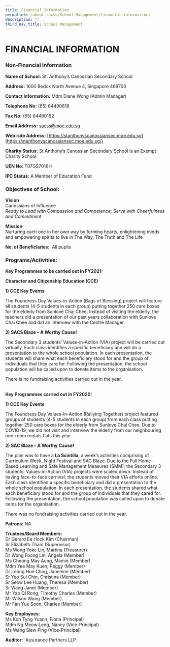 ```yaml
---
title: Financial Information
permalink: /about-sacss/School-Management/financial-information/
description: ""
third_nav_title: School Management
---
```

# FINANCIAL INFORMATION
### Non-Financial Information

**Name of School:** St. Anthony’s Canossian Secondary School

**Address:** 1600 Bedok North Avenue 4, Singapore 469700

**Contact Information:** Mdm Diane Wong (Admin Manager)

**Telephone No:** (65) 64490616

**Fax No:** (65) 64490162

**Email Address:** [sacss@moe.edu.sg](mailto:sacss@moe.edu.sg)

**Web-site Address:** [https://stanthonyscanossiansec.moe.edu.sg](https://stanthonyscanossiansec.moe.edu.sg/)

**Charity Status:** St Anthony’s Canossian Secondary School is an Exempt Charity School.

**UEN No:** T07GS7016H

**IPC Status:** A Member of Education Fund

### Objectives of School:

**Vision**  
Canossians of Influence  
_Ready to Lead with Compassion and Competence; Serve with Cheerfulness and Commitment_

**Mission**  
Nurturing each one in her own way by forming hearts, enlightening minds and empowering spirits to live in The Way, The Truth and The Life

**No. of Beneficiaries:**  All pupils 

### Programs/Activities:

**Key Programmes to be carried out in FY2021:**

**Character and Citizenship Education (CCE)**

**1) CCE Key Events**

The Foundress Day Values-in-Action (Bags of Blessing) project will feature all students (4-5 students in each group) putting together 250 care boxes for the elderly from Sunlove Chai Chee. Instead of visiting the elderly, the teachers did a presentation of our past years collaboration with Sunlove Chai Chee and did an interview with the Centre Manager. 

**2) SACS Blaze – A Worthy Cause!**

The Secondary 3 students’ Values-in-Action (VIA) project will be carried out virtually. Each class identifies a specific beneficiary and will do a presentation to the whole school population. In each presentation, the students will share what each beneficiary stood for and the group of individuals that they care for. Following the presentation, the school population will be called upon to donate items to the organisation.

There is no fundraising activities carried out in the year.  
 

**Key Programmes carried out in FY2020:**

**1) CCE Key Events**

The Foundress Day Values-in-Action (Rallying Together) project featured groups of students (4-5 students in each group) from each class putting together 250 care boxes for the elderly from Sunlove Chai Chee. Due to COVID-19, we did not visit and interview the elderly from our neighbouring one-room rentals flats this year.

**2) SAC Blaze – A Worthy Cause!**

The plan was to have a **La Scintilla**, a week’s activities comprising of Curriculum Week, Night Festival and SAC Blaze. Due to the Full Home-Based Learning and Safe Management Measures (SMM), the Secondary 3 students’ Values-in-Action (VIA) projects were scaled down. Instead of having face-to-face carnival, the students moved their VIA efforts online. Each class identified a specific beneficiary and did a presentation to the whole school population. In each presentation, the students shared what each beneficiary stood for and the group of individuals that they cared for. Following the presentation, the school population was called upon to donate items for the organisation. 

There was no fundraising activities carried out in the year.

**Patrons:** NA

**Trustees/Board Members:**  
Dr Gerard Ee Hock Kim (Chairman)  
Sr Elizabeth Tham (Supervisor)  
Ms Wong Yoke Lin, Martina (Treasurer)  
Dr Wong Foong Lin, Angela (Member)  
Ms Cheong May Aung, Mamie (Member)  
Mdm Yee May Kuen, Peggy (Member)  
Dr Leong Hoe Chng, Janelene (Member)  
Sr Yeo Sui Chin, Christina (Member)  
Sr Seow Lee Huang, Theresa (Member)  
Sr Wang Janet (Member)  
Mr Yap Qi Rong, Timothy Charles (Member)  
Mr Wilson Wong (Member)  
Mr Fan Yue Soon, Charles (Member) 

**Key Employees:**  
Ms Koh Tyng Yuann, Fiona (Principal)  
Mdm Ng Meow Leng, Nancy (Vice-Principal)  
Ms Wang Siew Ping (Vice-Principal)

**Auditor:**  Assurance Partners LLP